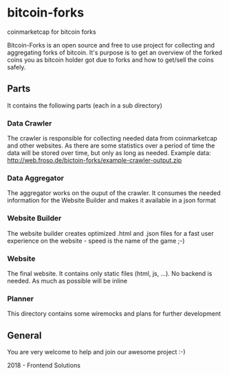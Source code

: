 # bitcoin-forks
coinmarketcap for bitcoin forks

Bitcoin-Forks is an open source and free to use project for collecting and aggregating forks of bitcoin. 
It's purpose is to get an overview of the forked coins you as bitcoin holder got due to forks and how to get/sell the coins safely.


## Parts

It contains the following parts (each in a sub directory)

### Data Crawler

The crawler is responsible for collecting needed data from coinmarketcap and other websites. As there are some statistics over a period of time the data will be stored over time, but only as long as needed. Example data: http://web.froso.de/bictoin-forks/example-crawler-output.zip

### Data Aggregator

The aggregator works on the ouput of the crawler. It consumes the needed information for the Website Builder and makes it available in a json format

### Website Builder

The website builder creates optimized .html and .json files for a fast user experience on the website - speed is the name of the game ;-)

### Website

The final website. It contains only static files (html, js, ...). No backend is needed. As much as possible will be inline

### Planner

This directory contains some wiremocks and plans for further development


## General

You are very welcome to help and join our awesome project :-)



2018 - Frontend Solutions
